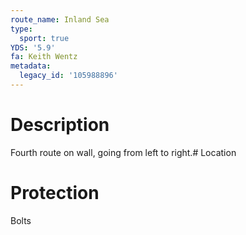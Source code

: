 ```yaml
---
route_name: Inland Sea
type:
  sport: true
YDS: '5.9'
fa: Keith Wentz
metadata:
  legacy_id: '105988896'
---
```

# Description
Fourth route on wall, going from left to right.# Location
# Protection
Bolts